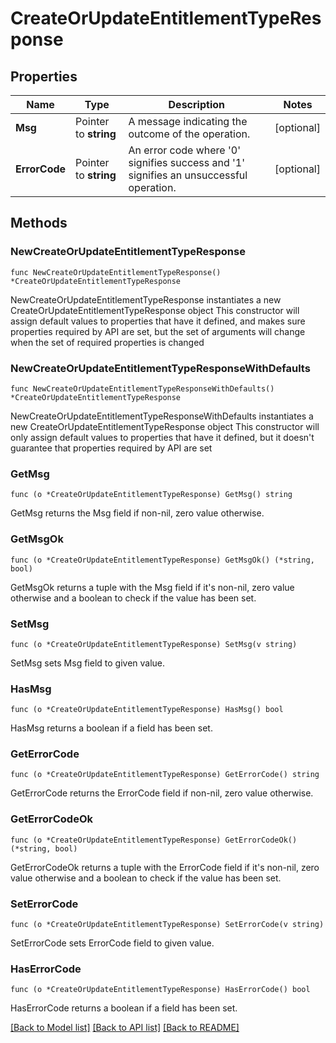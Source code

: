 # CreateOrUpdateEntitlementTypeResponse

## Properties

Name | Type | Description | Notes
------------ | ------------- | ------------- | -------------
**Msg** | Pointer to **string** | A message indicating the outcome of the operation. | [optional] 
**ErrorCode** | Pointer to **string** | An error code where &#39;0&#39; signifies success and &#39;1&#39; signifies an unsuccessful operation. | [optional] 

## Methods

### NewCreateOrUpdateEntitlementTypeResponse

`func NewCreateOrUpdateEntitlementTypeResponse() *CreateOrUpdateEntitlementTypeResponse`

NewCreateOrUpdateEntitlementTypeResponse instantiates a new CreateOrUpdateEntitlementTypeResponse object
This constructor will assign default values to properties that have it defined,
and makes sure properties required by API are set, but the set of arguments
will change when the set of required properties is changed

### NewCreateOrUpdateEntitlementTypeResponseWithDefaults

`func NewCreateOrUpdateEntitlementTypeResponseWithDefaults() *CreateOrUpdateEntitlementTypeResponse`

NewCreateOrUpdateEntitlementTypeResponseWithDefaults instantiates a new CreateOrUpdateEntitlementTypeResponse object
This constructor will only assign default values to properties that have it defined,
but it doesn't guarantee that properties required by API are set

### GetMsg

`func (o *CreateOrUpdateEntitlementTypeResponse) GetMsg() string`

GetMsg returns the Msg field if non-nil, zero value otherwise.

### GetMsgOk

`func (o *CreateOrUpdateEntitlementTypeResponse) GetMsgOk() (*string, bool)`

GetMsgOk returns a tuple with the Msg field if it's non-nil, zero value otherwise
and a boolean to check if the value has been set.

### SetMsg

`func (o *CreateOrUpdateEntitlementTypeResponse) SetMsg(v string)`

SetMsg sets Msg field to given value.

### HasMsg

`func (o *CreateOrUpdateEntitlementTypeResponse) HasMsg() bool`

HasMsg returns a boolean if a field has been set.

### GetErrorCode

`func (o *CreateOrUpdateEntitlementTypeResponse) GetErrorCode() string`

GetErrorCode returns the ErrorCode field if non-nil, zero value otherwise.

### GetErrorCodeOk

`func (o *CreateOrUpdateEntitlementTypeResponse) GetErrorCodeOk() (*string, bool)`

GetErrorCodeOk returns a tuple with the ErrorCode field if it's non-nil, zero value otherwise
and a boolean to check if the value has been set.

### SetErrorCode

`func (o *CreateOrUpdateEntitlementTypeResponse) SetErrorCode(v string)`

SetErrorCode sets ErrorCode field to given value.

### HasErrorCode

`func (o *CreateOrUpdateEntitlementTypeResponse) HasErrorCode() bool`

HasErrorCode returns a boolean if a field has been set.


[[Back to Model list]](../README.md#documentation-for-models) [[Back to API list]](../README.md#documentation-for-api-endpoints) [[Back to README]](../README.md)


